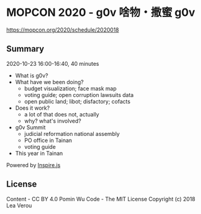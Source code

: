 
MOPCON 2020 - g0v 啥物・撒蜜 g0v
===

<https://mopcon.org/2020/schedule/2020018>

## Summary

2020-10-23 16:00-16:40, 40 minutes

* What is g0v?
* What have we been doing?
  - budget visualization; face mask map
  - voting guide; open corruption lawsuits data
  - open public land; libot; disfactory; cofacts
* Does it work?
  - a lot of that does not, actually
  - why? what's involved?
* g0v Summit
  - judicial reformation national assembly
  - PO office in Tainan
  - voting guide
* This year in Tainan

Powered by [Inspire.js](https://github.com/LeaVerou/inspire.js)

## License

Content - CC BY 4.0 Pomin Wu
Code - The MIT License Copyright (c) 2018 Lea Verou
